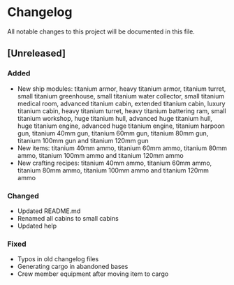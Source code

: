 # Changelog
All notable changes to this project will be documented in this file.

## [Unreleased]

### Added
- New ship modules: titanium armor, heavy titanium armor, titanium turret,
  small titanium greenhouse, small titanium water collector, small titanium
  medical room, advanced titanium cabin, extended titanium cabin, luxury
  titanium cabin, heavy titanium turret, heavy titanium battering ram, small
  titanium workshop, huge titanium hull, advanced huge titanium hull, huge
  titanium engine, advanced huge titanium engine, titanium harpoon gun,
  titanium 40mm gun, titanium 60mm gun, titanium 80mm gun, titanium 100mm gun
  and titanium 120mm gun
- New items: titanium 40mm ammo, titanium 60mm ammo, titanium 80mm ammo,
  titanium 100mm ammo and titanium 120mm ammo
- New crafting recipes: titanium 40mm ammo, titanium 60mm ammo, titanium 80mm
  ammo, titanium 100mm ammo and titanium 120mm ammo

### Changed
- Updated README.md
- Renamed all cabins to small cabins
- Updated help

### Fixed
- Typos in old changelog files
- Generating cargo in abandoned bases
- Crew member equipment after moving item to cargo
